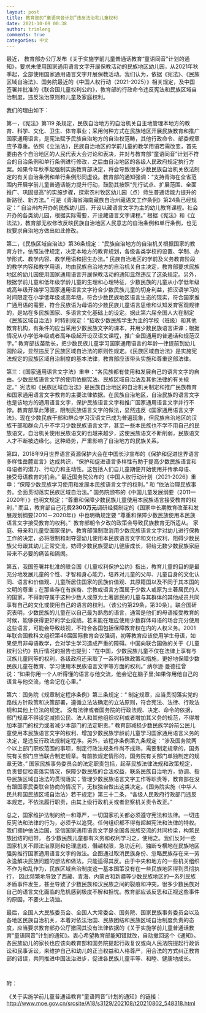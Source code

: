 ```yaml
---
layout: post
title: 教育部的“童语同音计划”违反法治和儿童权利
date: 2021-10-09 00:38
author: trimleng
comments: true
categories: 中文
---
```

<span style="font-weight: 400;">最近， 教育部办公厅发布《关于实施学前儿童普通话教育“童语同音”计划的通知》，</span><span style="font-weight: 400;">要求</span><span style="font-weight: 400;">未使用国家通用语言文字开展保教活动的民族地区幼儿园，从2021年秋季起，全部使用国家通用语言文字开展保教活动。</span><span style="font-weight: 400;">我们认为，依据《宪法》、《民族区域自治法》、国务院最近的《中国人权行动（2021-2025）》相关规定，及中国签署并批准的《联合国儿童权利公约》，教育部的行政命令违反宪法和民族区域自治制度，违反法治原则和儿童及家庭权利。</span>

<!--more-->

<span style="font-weight: 400;">我们的理由如下：</span>

<span style="font-weight: 400;">第一，《宪法》第119 条</span><span style="font-weight: 400;">规定</span><span style="font-weight: 400;">，</span><span style="font-weight: 400;">民族自治地方的自治机关自主地管理本地方的教育、科学、文化、卫生、体育事业；采用何种方式在民族地区开展民族教育和推广国家通用语言，是宪法赋予民族自治地方的自治权范畴，其他行政命令、部委规章应予尊重。依照《立法法》，民族自治地区的学前儿童的教学用语若需改变，首先要由各个自治地区的人民代表大会讨论和表决，并对与教育部</span><span style="font-weight: 400;">“童语同音”计划</span><span style="font-weight: 400;">不符合的自治条例和单行条例进行修改，之后由自治地区的各级人民政府规定执行方案。如果今年秋季起强制实施教育部决定，将会导致很多少数民族自治机关依法制定的有关自治条例和单行条例形同虚设。教育部的通知强调：“支持青海在全省范围内开展学前儿童普通话能力提升行动，鼓励其按照“先行试点、扩展范围、全面推广、巩固提高”的实施步骤，探索农村牧区幼儿园（点）师生普通话能力提升的新路径、新方法。” 可是《青海省海南藏族自治州藏语文工作条例》第24条已经规定：“</span><span style="font-weight: 400;"> 自治州内开办的民族幼儿园，开设以藏语言文字为主的幼儿教育课程。社会开办的各类幼儿园，根据实际需要，开设藏语言文字课程。</span><span style="font-weight: 400;">” 根据《宪法》和《立法法》，教育部无权修改反映民族自治地区人民意志的自治条例和单行条例，也无权要求自治地方做出如此修改。</span>

<span style="font-weight: 400;">第二，《民族区域自治法》第36条规定：“民族自治地方的自治机关根据国家的教育方针，依照法律规定，决定本地方的教育规划，各级各类学校的设置、学制、办学形式、教学内容、教学用语和招生办法。” 民族自治地区的学前及义务教育阶段的教学内容和教学用语，均由民族自治地方的自治机关自主决定，教育部要求民族地区的幼儿园使用国家通用语言开展保教活动的通知显然违反了这条规定。另外，根据学前儿童和低年级学龄儿童的生理和心理特征，少数民族的儿童从小学低年级或高年级开始学习国家通用语言文字符合少数民族儿童的切身利益，把汉语学习的时间限定在小学低年级或高年级，符合少数民族地区语言生态的现实，符合国家推广通用语的需要，符合民族语为母语的少数民族儿童语言思维和认知发育客观规律的，是站在多民族国家、多语言文化基础上的设定</span><span style="font-weight: 400;">。</span><span style="font-weight: 400;">据此第六届全国人大在制定《民族区域自治法》时特别规定：“招收少数民族学生为主的学校（班级）和其他教育机构，有条件的应当采用少数民族文字的课本，并用少数民族语言讲课；根据情况从小学低年级或者高年级起开设汉语文课程，推广全国通用的普通话和规范汉字。” 教育部拔苗助长，把少数民族儿童学习国家通用语言的年龄一律提前到幼儿园阶段，显然违反了民族区域自治法的原则性规定。《民族区域自治法》是实施宪法规定的民族区域自治制度的基本法律，教育部应该带头实施和尊重这部法律。</span>

<span style="font-weight: 400;">第三：《国家通用语言文字法》</span><span style="font-weight: 400;">重申</span><span style="font-weight: 400;">：“</span><span style="font-weight: 400;">各民族都有使用和发展自己的语言文字的自由。少数民族语言文字的使用依据宪法、民族区域自治法及其他法律的有关规定。”  宪法和《民族区域自治法》是民族自治地区的自治机关制定和推广民族教育和国家通用语言文字教育的主要法律依据。在民族自治地区，自治民族的语言文字也是该地方的通用语言文字，保护民族语言文字和推广国家通用语言文字并行不悖。教育部厚此薄彼，限制民族语言文字的做法，显然违反《国家通用语言文字法》。现在少数民族干部和群众学习汉语文已成为普遍现象，但民族自治地区的汉族干部和群众几乎不学习少数民族语言文字，甚至一些本民族也不学不用自己的民族语文，自治机关使用民族语文的也越来越少，这使民族语文不断削弱，民族语文人才不断被边缘化。这种趋势，严重影响了自治地方的民族关系。</span>

<span style="font-weight: 400;">第四，2018年9月世界语言资源保护大会在中国长沙宣布的《保护和促进世界语言多样性岳麓宣言》达成共识，“保护和促进语言多样性有助于提高少数民族语言和母语者的潜力、行动力和主动性。这包括人们自儿童期便开始使用并传承母语、 接受母语教育的机会。” 最近国务院公布的《中国人权行动计划（2021-2026》重申：“保障少数民族学习使用和发展本民族语言文字的权利。” 和 “依法治理民族事务。全面贯彻落实民族区域自治法。” </span><span style="font-weight: 400;">国务院颁布的《中国儿童发展纲要（2011—2020年）》也明文规定；“</span><span style="font-weight: 400;">尊重和保障少数民族儿童使用本民族语言接受教育的权利，</span><span style="font-weight: 400;">” </span><span style="font-weight: 400;">而且，教育部自己花费</span><b>2300万元</b><span style="font-weight: 400;">调研经费制定的《国家中长期教育改革和发展规划纲要(2010－2020年)》中也明确规定要 </span><span style="font-weight: 400;">“尊重和保障少数民族使用本民族语言文字接受教育的权利。”  教育部朝令夕改的政策会导致民族教育无所适从。</span><span style="font-weight: 400;"> 家庭、母亲和儿童受国家保护。教育部强制取消用少数民族语言文字对幼儿进行保教工作的决定，必将限制和剥夺婴幼儿使用本民族语言文字和文化权利，阻碍少数民族父母跟其幼儿正常交流，妨碍少数民族婴幼儿健康成长，将给无数少数民族家庭带来不必要的痛苦和隔阂。</span>

<span style="font-weight: 400;">第五，我国签署并批准的联合国《儿童权利保护公约》指出，教育儿童的目的是最充分地发展儿童的个性、才智和身心能力，培养对儿童的父母、儿童自身的文化认同、语言和价值观、儿童所居住国家的民族价值观、其原籍国以及不同于其本国的文明的尊重；在那些存在有族裔、宗教或语言方面属于少数人或原为土著居民的人的国家，不得剥夺属于这种少数人或原为土著居民的儿童与其群体的其他成员共同享有自己的文化或使用自己的语言的权利。（该公约第29条，第30条）。联合国研究表明，少数民族的儿童在以自己最为熟悉的语言，通常是他们的母语接受教育的时候，能够获得更好的学业成绩。若未能在理应使用少数群体母语的场合充分使用这些语言，可能会导致歧视，不符合各国包括保障教育权在内的人权义务。2001年联合国教科文组织第46届国际教育会议强调，初等教育应该使用学生母语，如果使用非母语教学，会对学生学习造成严重的障碍。中国向联合国做的关于《儿童权利公约》执行情况的报告也提到：“在中国，少数民族儿童不仅在法律上享有与汉族儿童同等的权利，各级政府还采取了一系列特殊政策和措施，更好地保障少数民族儿童在教育、学习使用本民族语言文字等方面的权利。” 纳尔逊·曼德拉曾说</span><span style="font-weight: 400;">：</span><span style="font-weight: 400;">“如果你用一个人听得懂的语言与他交流，他会记在脑子里;如果你用他自己的语言与他交流，他会记在心里。” </span>

<span style="font-weight: 400;">第六：国务院《规章制定程序条例》第三条规定：“ 制定规章，应当贯彻落实党的路线方针政策和决策部署，遵循立法法确定的立法原则，符合宪法、法律、行政法规和其他上位法的规定。 没有法律或者国务院的行政法规、决定、命令的依据，部门规章不得设定减损公民、法人和其他组织权利或者增加其义务的规范，不得增加本部门的权力或者减少本部门的法定职责。” 教育部减损少数民族学龄前公民儿童使用本民族语言文字的权利、增加少数民族学龄前儿童学习国家通用语言义务的决定，是违反行政法规制定程序。另外，该程序条例第九条规定：“涉及国务院两个以上部门职权范围的事项，制定行政法规条件尚不成熟，需要制定规章的，国务院有关部门应当联合制定规章。有前款规定情形的，国务院有关部门单独制定的规章无效。” </span><span style="font-weight: 400;">国家民族事务委员会的法定职责包括，起草民族法律法规和政策规定，负责督促检查落实情况，保障少数民族的合法权益，联系民族自治地方，协调、指导民族区域自治法的贯彻落实；管理少数民族语言文字工作等职责等，</span><span style="font-weight: 400;">教育部在没有跟国家民委联合协商的情况下，无权独自做出这类决定。《国务院实施〈中华人民共和国民族区域自治法〉若干规定》第三十二条，“各级人民政府行政部门违反本规定，不依法履行职责，由其上级行政机关或者监察机关责令改正。”</span>

<span style="font-weight: 400;">总之，国家维护法制的统一和尊严，一切国家机关都必须遵守宪法和法律。一切违反宪法和法律的行为，必须予以追究。任何组织都不得有超越宪法和法律的特权。我们拥护依法治国，坚信国家通用语言文字是全国各民族交流的共同桥梁，构筑民族团结的纽带， 各少数民族儿童都有义务和权利学习之，使用之。我们反对一些国家机关不顾法治原则和伦理底线，僭越权限，急功近利，独断专横地在民族地区强势推行国家通用语言文字的做法。企图通过取消民族身份、忽略民族存在来一劳永逸解决民族问题的想法和做法，只能适得其反。由于中央和地方的一些机关组织不作为和乱作为，民族区域自治制度这一基本国策没有在一些民族地区得到贯彻执行， 因此频繁地导致了西藏、青海、内蒙古和新疆等少数民族地区的一系列民族矛盾事件发生，甚至导致了少数民族和汉民族之间的裂痕和冲突。很多少数民族对自己的语言文化面临的危机感到极度不解和担忧。教育部应该反思和正视这些事件的原因，不要火上浇油。</span>

<span style="font-weight: 400;">最后，全国人大民族委员会、全国人大常委会、国务院、国家民族事务委员会以及各地区民族自治机关，本着对依法治国、民族团结和民族区域自治制度负责的态度，应当要求教育部办公厅撤回其没有法律依据的</span><span style="font-weight: 400;">《关于实施学前儿童普通话教育“童语同音”计划的通知》。</span><span style="font-weight: 400;">衷心希望教育部能知错就改，自动撤回这个《通知》。各民族幼儿的家长也应该向教育部和国务院提起行政复议或向人民法院提起行政诉讼和民事诉讼，来维护自己和幼儿的正当权益和人格尊严，用合法的方式纠正教育部的错误，共同推进中国法治进步，促进各民族儿童平等、和睦、健康地成长。</span>

&nbsp;

附：

<span style="font-weight: 400;">《关于实施学前儿童普通话教育“童语同音”计划的通知》的链接：http://www.moe.gov.cn/srcsite/A18/s3129/202108/t20210802_548318.html</span>
